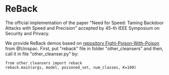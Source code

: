 # ReBack
The official implementation of the paper "Need for Speed: Taming Backdoor Attacks with Speed and Precision" accepted by 45-th IEEE Symposium on Security and Privacy.

We provide ReBack demos based on [repository Fight-Poison-With-Poison](https://github.com/Unispac/Fight-Poison-With-Poison) from @Unispac.
First, put "reback" file in folder "other_cleansers" and then, call it in file "other_cleanser.py" by:
```
from other_cleansers import reback
reback.main(args, model, poisoned_set, num_classes, K=100)
```
